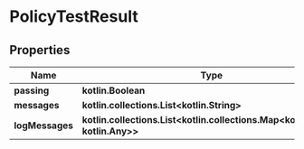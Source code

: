 
# PolicyTestResult

## Properties
Name | Type | Description | Notes
------------ | ------------- | ------------- | -------------
**passing** | **kotlin.Boolean** |  | 
**messages** | **kotlin.collections.List&lt;kotlin.String&gt;** |  |  [readonly]
**logMessages** | **kotlin.collections.List&lt;kotlin.collections.Map&lt;kotlin.String, kotlin.Any&gt;&gt;** |  |  [readonly]



